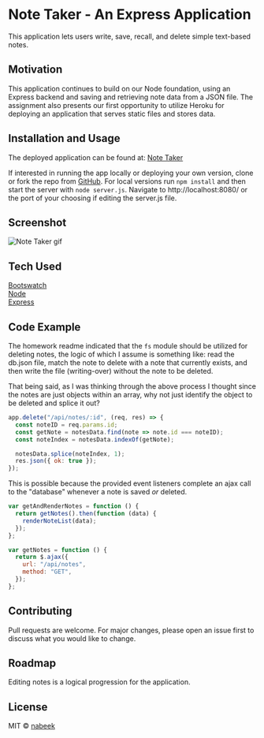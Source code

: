 # Note Taker - An Express Application

This application lets users write, save, recall, and delete simple text-based notes.

## Motivation

This application continues to build on our Node foundation, using an Express backend and saving and retrieving note data from a JSON file. The assignment also presents our first opportunity to utilize Heroku for deploying an application that serves static files and stores data.

## Installation and Usage

The deployed application can be found at: [Note Taker](https://nabeek-note-taker.herokuapp.com/)

If interested in running the app locally or deploying your own version, clone or fork the repo from [GitHub](https://github.com/nabeek/note-taker). For local versions run `npm install` and then start the server with `node server.js`. Navigate to http://localhost:8080/ or the port of your choosing if editing the server.js file.

## Screenshot

![Note Taker gif](https://user-images.githubusercontent.com/4752937/81430991-a49c3080-911d-11ea-8c78-fb81634e39f8.gif)

## Tech Used

[Bootswatch](https://bootswatch.com/)\
[Node](https://nodejs.org/en/)\
[Express](https://expressjs.com/)

## Code Example

The homework readme indicated that the `fs` module should be utilized for deleting notes, the logic of which I assume is something like: read the db.json file, match the note to delete with a note that currently exists, and then write the file (writing-over) without the note to be deleted.

That being said, as I was thinking through the above process I thought since the notes are just objects within an array, why not just identify the object to be deleted and splice it out?

```js
app.delete("/api/notes/:id", (req, res) => {
  const noteID = req.params.id;
  const getNote = notesData.find(note => note.id === noteID);
  const noteIndex = notesData.indexOf(getNote);

  notesData.splice(noteIndex, 1);
  res.json({ ok: true });
});
```

This is possible because the provided event listeners complete an ajax call to the "database" whenever a note is saved _or_ deleted.

```js
var getAndRenderNotes = function () {
  return getNotes().then(function (data) {
    renderNoteList(data);
  });
};

var getNotes = function () {
  return $.ajax({
    url: "/api/notes",
    method: "GET",
  });
};
```

## Contributing

Pull requests are welcome. For major changes, please open an issue first to discuss what you would like to change.

## Roadmap

Editing notes is a logical progression for the application.

## License

MIT © [nabeek](https://github.com/nabeek)

